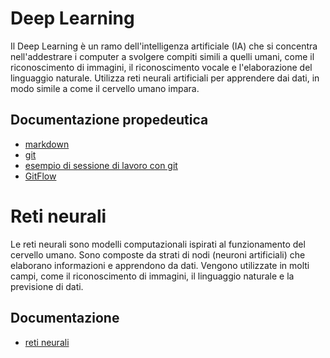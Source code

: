 # Deep Learning 

Il Deep Learning è un ramo dell'intelligenza artificiale (IA) che si concentra nell'addestrare i computer a svolgere compiti simili a quelli umani, come il riconoscimento di immagini, il riconoscimento vocale e l'elaborazione del linguaggio naturale. Utilizza reti neurali artificiali per apprendere dai dati, in modo simile a come il cervello umano impara.

## Documentazione propedeutica

- [markdown](./docs/git/markdown.md)
- [git](./docs/git/git.md)
- [esempio di sessione di lavoro con git](./docs/git/git-example.md)
- [GitFlow](./docs/git/GitFlow.md)

# Reti neurali

Le reti neurali sono modelli computazionali ispirati al funzionamento del cervello umano. Sono composte da strati di nodi (neuroni artificiali) che elaborano informazioni e apprendono da dati. Vengono utilizzate in molti campi, come il riconoscimento di immagini, il linguaggio naturale e la previsione di dati.

## Documentazione
- [reti neurali](./docs/reti%20neurali/reti_neurali.md)
